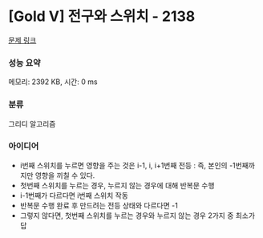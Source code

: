 # [Gold V] 전구와 스위치 - 2138 

[문제 링크](https://www.acmicpc.net/problem/2138) 

### 성능 요약

메모리: 2392 KB, 시간: 0 ms

### 분류

그리디 알고리즘

### 아이디어

- i번째 스위치를 누르면 영향을 주는 것은 i-1, i, i+1번째 전등 : 즉, 본인의 -1번째까지만 영향을 끼칠 수 있다.
- 첫번째 스위치를 누르는 경우, 누르지 않는 경우에 대해 반복문 수행
- i-1번째가 다르다면 i번째 스위치 작동
- 반복문 수행 완료 후 만드려는 전등 상태와 다르다면 -1
- 그렇지 않다면, 첫번째 스위치를 누르는 경우와 누르지 않는 경우 2가지 중 최소가 답
